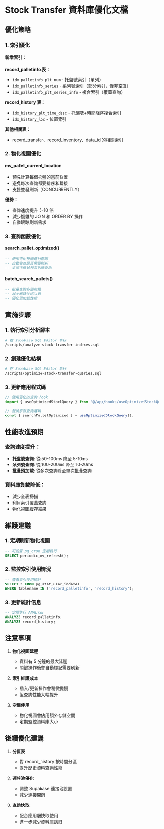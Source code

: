 # Stock Transfer 資料庫優化文檔

## 優化策略

### 1. 索引優化

#### 新增索引：

**record_palletinfo 表：**
- `idx_palletinfo_plt_num` - 托盤號索引（單列）
- `idx_palletinfo_series` - 系列號索引（部分索引，僅非空值）
- `idx_palletinfo_plt_series_info` - 複合索引（覆蓋查詢）

**record_history 表：**
- `idx_history_plt_time_desc` - 托盤號+時間降序複合索引
- `idx_history_loc` - 位置索引

**其他相關表：**
- record_transfer、record_inventory、data_id 的相關索引

### 2. 物化視圖優化

#### mv_pallet_current_location
- 預先計算每個托盤的當前位置
- 避免每次查詢都要排序和聯接
- 支援並發刷新（CONCURRENTLY）

**優勢：**
- 查詢速度提升 5-10 倍
- 減少複雜的 JOIN 和 ORDER BY 操作
- 自動跟踪刷新需求

### 3. 查詢函數優化

#### search_pallet_optimized()
```sql
-- 使用物化視圖進行查詢
-- 自動檢查是否需要刷新
-- 支援托盤號和系列號查詢
```

#### batch_search_pallets()
```sql
-- 批量查詢多個前綴
-- 減少網路往返次數
-- 優化預加載性能
```

## 實施步驟

### 1. 執行索引分析腳本
```bash
# 在 Supabase SQL Editor 執行
/scripts/analyze-stock-transfer-indexes.sql
```

### 2. 創建優化結構
```bash
# 在 Supabase SQL Editor 執行
/scripts/optimize-stock-transfer-queries.sql
```

### 3. 更新應用程式碼
```typescript
// 使用優化的查詢 hook
import { useOptimizedStockQuery } from '@/app/hooks/useOptimizedStockQuery';

// 替換原有查詢邏輯
const { searchPalletOptimized } = useOptimizedStockQuery();
```

## 性能改進預期

### 查詢速度提升：
- **托盤號查詢**: 從 50-100ms 降至 5-10ms
- **系列號查詢**: 從 100-200ms 降至 10-20ms
- **批量預加載**: 從多次查詢降至單次批量查詢

### 資料庫負載降低：
- 減少全表掃描
- 利用索引覆蓋查詢
- 物化視圖緩存結果

## 維護建議

### 1. 定期刷新物化視圖
```sql
-- 可設置 pg_cron 定期執行
SELECT periodic_mv_refresh();
```

### 2. 監控索引使用情況
```sql
-- 查看索引使用統計
SELECT * FROM pg_stat_user_indexes
WHERE tablename IN ('record_palletinfo', 'record_history');
```

### 3. 更新統計信息
```sql
-- 定期執行 ANALYZE
ANALYZE record_palletinfo;
ANALYZE record_history;
```

## 注意事項

1. **物化視圖延遲**
   - 資料有 5 分鐘的最大延遲
   - 關鍵操作後會自動標記需要刷新

2. **索引維護成本**
   - 插入/更新操作會稍微變慢
   - 但查詢性能大幅提升

3. **空間使用**
   - 物化視圖會佔用額外存儲空間
   - 定期監控資料庫大小

## 後續優化建議

1. **分區表**
   - 對 record_history 按時間分區
   - 提升歷史資料查詢性能

2. **連接池優化**
   - 調整 Supabase 連接池設置
   - 減少連接開銷

3. **查詢快取**
   - 配合應用層快取使用
   - 進一步減少資料庫訪問